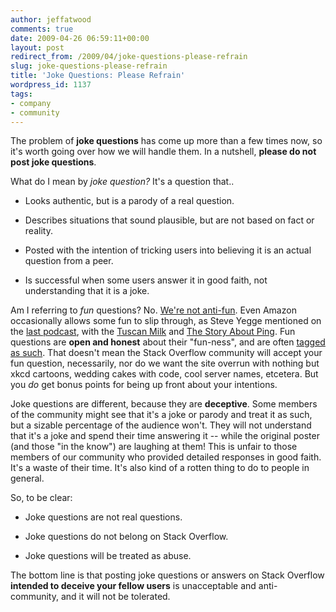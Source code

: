 ```yaml
---
author: jeffatwood
comments: true
date: 2009-04-26 06:59:11+00:00
layout: post
redirect_from: /2009/04/joke-questions-please-refrain
slug: joke-questions-please-refrain
title: 'Joke Questions: Please Refrain'
wordpress_id: 1137
tags:
- company
- community
---
```



The problem of **joke questions** has come up more than a few times now, so it's worth going over how we will handle them. In a nutshell,  **please do not post joke questions**.



What do I mean by _joke question?_ It's a question that..







  * Looks authentic, but is a parody of a real question.

  * Describes situations that sound plausible, but are not based on fact or reality.

  * Posted with the intention of tricking users into believing it is an actual question from a peer.

  * Is successful when some users answer it in good faith, not understanding that it is a joke.




Am I referring to _fun_ questions? No. [We're not anti-fun](http://blog.stackoverflow.com/2010/01/stack-overflow-where-we-hate-fun/). Even Amazon occasionally allows some fun to slip through, as Steve Yegge mentioned on the [last podcast](http://blog.stackoverflow.com/2009/04/podcast-50/), with the [Tuscan Milk](http://www.nytimes.com/2006/08/09/technology/09milk.html?ex=1312776000&en=83840f92baf3863d&ei=5090&partner=rssuserland&emc=rss&pagewanted=all) and [The Story About Ping](http://www.amazon.com/Story-About-Ping-Marjorie-Flack/dp/0140502416). Fun questions are **open and honest** about their "fun-ness", and are often [tagged as such](http://stackoverflow.com/questions/tagged/fun). That doesn't mean the Stack Overflow community will accept your fun question, necessarily, nor do we want the site overrun with nothing but xkcd cartoons, wedding cakes with code, cool server names, etcetera. But you _do_ get bonus points for being up front about your intentions.



Joke questions are different, because they are **deceptive**. Some members of the community might see that it's a joke or parody and treat it as such, but a sizable percentage of the audience won't. They will not understand that it's a joke and spend their time answering it -- while the original poster (and those "in the know") are laughing at them! This is unfair to those members of our community who provided detailed responses in good faith. It's a waste of their time. It's also kind of a rotten thing to do to people in general. 



So, to be clear:







  * Joke questions are not real questions.

  * Joke questions do not belong on Stack Overflow.

  * Joke questions will be treated as abuse.




The bottom line is that posting joke questions or answers on Stack Overflow **intended to deceive your fellow users** is unacceptable and anti-community, and it will not be tolerated.


